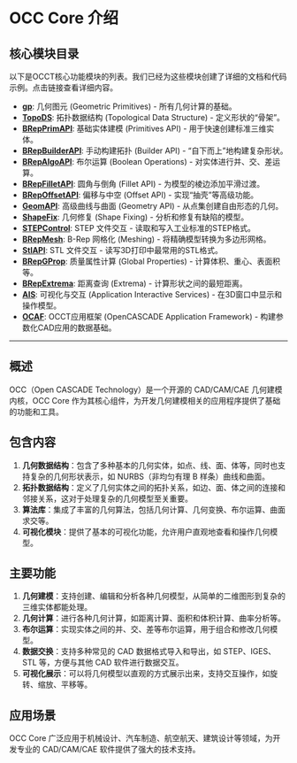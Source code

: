# OCC Core 介绍

## 核心模块目录

以下是OCCT核心功能模块的列表。我们已经为这些模块创建了详细的文档和代码示例。点击链接查看详细内容。

- **[gp](./gp/gp.md)**: 几何图元 (Geometric Primitives) - 所有几何计算的基础。
- **[TopoDS](./TopoDS/TopoDS.md)**: 拓扑数据结构 (Topological Data Structure) - 定义形状的“骨架”。
- **[BRepPrimAPI](./BRepPrimAPI/BRepPrimAPI.md)**: 基础实体建模 (Primitives API) - 用于快速创建标准三维实体。
- **[BRepBuilderAPI](./BRepBuilderAPI/BRepBuilderAPI.md)**: 手动构建拓扑 (Builder API) - “自下而上”地构建复杂形状。
- **[BRepAlgoAPI](./BRepAlgoAPI/BRepAlgoAPI.md)**: 布尔运算 (Boolean Operations) - 对实体进行并、交、差运算。
- **[BRepFilletAPI](./BRepFilletAPI/BRepFilletAPI.md)**: 圆角与倒角 (Fillet API) - 为模型的棱边添加平滑过渡。
- **[BRepOffsetAPI](./BRepOffsetAPI/BRepOffsetAPI.md)**: 偏移与中空 (Offset API) - 实现“抽壳”等高级功能。
- **[GeomAPI](./GeomAPI/GeomAPI.md)**: 高级曲线与曲面 (Geometry API) - 从点集创建自由形态的几何。
- **[ShapeFix](./ShapeFix/ShapeFix.md)**: 几何修复 (Shape Fixing) - 分析和修复有缺陷的模型。
- **[STEPControl](./STEPControl/STEPControl.md)**: STEP 文件交互 - 读取和写入工业标准的STEP格式。
- **[BRepMesh](./BRepMesh/BRepMesh.md)**: B-Rep 网格化 (Meshing) - 将精确模型转换为多边形网格。
- **[StlAPI](./StlAPI/StlAPI.md)**: STL 文件交互 - 读写3D打印中最常用的STL格式。
- **[BRepGProp](./BRepGProp/BRepGProp.md)**: 质量属性计算 (Global Properties) - 计算体积、重心、表面积等。
- **[BRepExtrema](./BRepExtrema/BRepExtrema.md)**: 距离查询 (Extrema) - 计算形状之间的最短距离。
- **[AIS](./AIS/AIS.md)**: 可视化与交互 (Application Interactive Services) - 在3D窗口中显示和操作模型。
- **[OCAF](./OCAF/OCAF_1_TDocStd.md)**: OCCT应用框架 (OpenCASCADE Application Framework) - 构建参数化CAD应用的数据基础。

---

## 概述

OCC（Open CASCADE Technology）是一个开源的 CAD/CAM/CAE 几何建模内核，OCC Core 作为其核心组件，为开发几何建模相关的应用程序提供了基础的功能和工具。

## 包含内容

1. **几何数据结构**：包含了多种基本的几何实体，如点、线、面、体等，同时也支持复杂的几何形状表示，如 NURBS（非均匀有理 B 样条）曲线和曲面。
2. **拓扑数据结构**：定义了几何实体之间的拓扑关系，如边、面、体之间的连接和邻接关系，这对于处理复杂的几何模型至关重要。
3. **算法库**：集成了丰富的几何算法，包括几何计算、几何变换、布尔运算、曲面求交等。
4. **可视化模块**：提供了基本的可视化功能，允许用户直观地查看和操作几何模型。

## 主要功能

1. **几何建模**：支持创建、编辑和分析各种几何模型，从简单的二维图形到复杂的三维实体都能处理。
2. **几何计算**：进行各种几何计算，如距离计算、面积和体积计算、曲率分析等。
3. **布尔运算**：实现实体之间的并、交、差等布尔运算，用于组合和修改几何模型。
4. **数据交换**：支持多种常见的 CAD 数据格式导入和导出，如 STEP、IGES、STL 等，方便与其他 CAD 软件进行数据交互。
5. **可视化展示**：可以将几何模型以直观的方式展示出来，支持交互操作，如旋转、缩放、平移等。

## 应用场景

OCC Core 广泛应用于机械设计、汽车制造、航空航天、建筑设计等领域，为开发专业的 CAD/CAM/CAE 软件提供了强大的技术支持。